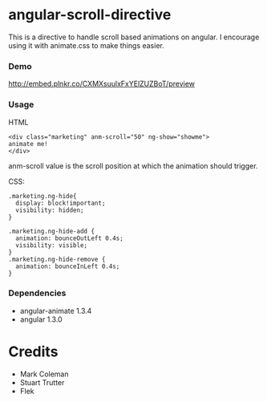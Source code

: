 # angular-scroll-directive

This is a directive to handle scroll based animations on angular.
I encourage using it with animate.css to make things easier.

### Demo
http://embed.plnkr.co/CXMXsuulxFxYElZUZBoT/preview

### Usage

HTML

```
<div class="marketing" anm-scroll="50" ng-show="showme">
animate me!
</div>
```

anm-scroll value is the scroll position at which the animation should trigger.

CSS:
```
.marketing.ng-hide{
  display: block!important;
  visibility: hidden;
}

.marketing.ng-hide-add {
  animation: bounceOutLeft 0.4s;
  visibility: visible;
}
.marketing.ng-hide-remove {
  animation: bounceInLeft 0.4s;
}
```

### Dependencies
- angular-animate 1.3.4
- angular 1.3.0

# Credits
- Mark Coleman
- Stuart Trutter
- Flek
